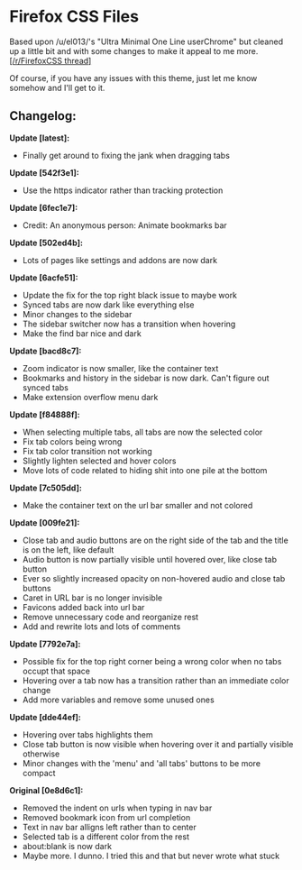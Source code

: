 # Firefox CSS Files
Based upon /u/el013/'s "Ultra Minimal One Line userChrome" but cleaned up a little bit and with some changes to make it appeal to me more. [[/r/FirefoxCSS thread]](https://www.reddit.com/r/FirefoxCSS/comments/g0o4sg/ultra_minimal_one_line_userchrome_macos_firefox/)

Of course, if you have any issues with this theme, just let me know somehow and I'll get to it.

## Changelog:
**Update [latest]:**
 * Finally get around to fixing the jank when dragging tabs

**Update [542f3e1]:**
 * Use the https indicator rather than tracking protection

**Update [6fec1e7]:**
 * Credit: An anonymous person: Animate bookmarks bar

**Update [502ed4b]:**
 * Lots of pages like settings and addons are now dark

**Update [6acfe51]:**
 * Update the fix for the top right black issue to maybe work
 * Synced tabs are now dark like everything else
 * Minor changes to the sidebar
 * The sidebar switcher now has a transition when hovering
 * Make the find bar nice and dark

**Update [bacd8c7]:**
 * Zoom indicator is now smaller, like the container text
 * Bookmarks and history in the sidebar is now dark. Can't figure out synced tabs
 * Make extension overflow menu dark

**Update [f84888f]:**
 * When selecting multiple tabs, all tabs are now the selected color
 * Fix tab colors being wrong
 * Fix tab color transition not working
 * Slightly lighten selected and hover colors
 * Move lots of code related to hiding shit into one pile at the bottom

**Update [7c505dd]:**
 * Make the container text on the url bar smaller and not colored

**Update [009fe21]:**
 * Close tab and audio buttons are on the right side of the tab and the title is on the left, like default
 * Audio button is now partially visible until hovered over, like close tab button
 * Ever so slightly increased opacity on non-hovered audio and close tab buttons
 * Caret in URL bar is no longer invisible
 * Favicons added back into url bar
 * Remove unnecessary code and reorganize rest
 * Add and rewrite lots and lots of comments

**Update [7792e7a]:**
 * Possible fix for the top right corner being a wrong color when no tabs occupt that space
 * Hovering over a tab now has a transition rather than an immediate color change
 * Add more variables and remove some unused ones

**Update [dde44ef]:**
 * Hovering over tabs highlights them
 * Close tab button is now visible when hovering over it and partially visible otherwise
 * Minor changes with the 'menu' and 'all tabs' buttons to be more compact

**Original [0e8d6c1]:**
 * Removed the indent on urls when typing in nav bar
 * Removed bookmark icon from url completion
 * Text in nav bar alligns left rather than to center
 * Selected tab is a different color from the rest
 * about:blank is now dark
 * Maybe more. I dunno. I tried this and that but never wrote what stuck
